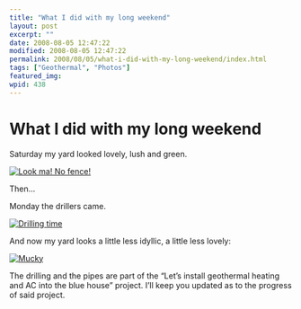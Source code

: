 ```yaml
---
title: "What I did with my long weekend"
layout: post
excerpt: ""
date: 2008-08-05 12:47:22
modified: 2008-08-05 12:47:22
permalink: 2008/08/05/what-i-did-with-my-long-weekend/index.html
tags: ["Geothermal", "Photos"]
featured_img: 
wpid: 438
---
```


# What I did with my long weekend

Saturday my yard looked lovely, lush and green.

[![Look ma!  No fence!](http://farm4.static.flickr.com/3025/2733721432_68f0af9087.jpg)](http://www.flickr.com/photos/pj/2733721432/ "Look ma!  No fence! by Patrick Johanneson, on Flickr")

Then…  
  
Monday the drillers came.

[![Drilling time](http://farm4.static.flickr.com/3181/2732902565_d01e893eda.jpg)](http://www.flickr.com/photos/pj/2732902565/ "Drilling time by Patrick Johanneson, on Flickr")

And now my yard looks a little less idyllic, a little less lovely:

[![Mucky](http://farm4.static.flickr.com/3062/2733736472_fddc315ab7.jpg)](http://www.flickr.com/photos/pj/2733736472/ "Mucky by Patrick Johanneson, on Flickr")

The drilling and the pipes are part of the “Let’s install geothermal heating and AC into the blue house” project. I’ll keep you updated as to the progress of said project.